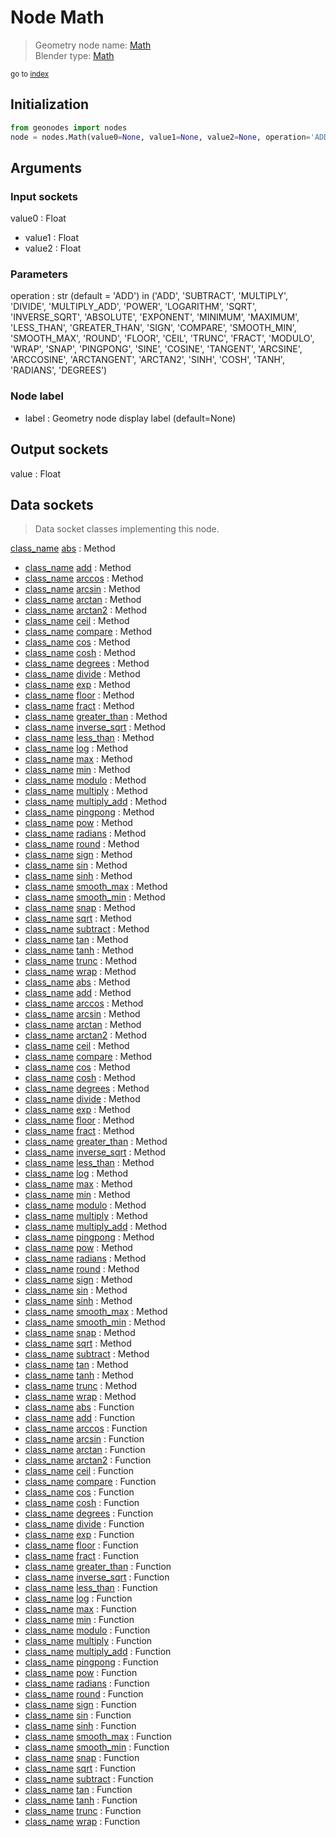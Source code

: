 
# Node Math

> Geometry node name: [Math](https://docs.blender.org/manual/en/latest/modeling/geometry_nodes/material/math.html)<br>
  Blender type: [Math](https://docs.blender.org/api/current/bpy.types.ShaderNodeMath.html)
  
<sub>go to [index](/docs/index.md)</sub>

## Initialization

```python
from geonodes import nodes
node = nodes.Math(value0=None, value1=None, value2=None, operation='ADD', label=None)
```



## Arguments


### Input sockets

value0 : Float
- value1 : Float
- value2 : Float

### Parameters

operation : str (default = 'ADD') in ('ADD', 'SUBTRACT', 'MULTIPLY', 'DIVIDE', 'MULTIPLY_ADD', 'POWER', 'LOGARITHM', 'SQRT', 'INVERSE_SQRT', 'ABSOLUTE', 'EXPONENT', 'MINIMUM', 'MAXIMUM', 'LESS_THAN', 'GREATER_THAN', 'SIGN', 'COMPARE', 'SMOOTH_MIN', 'SMOOTH_MAX', 'ROUND', 'FLOOR', 'CEIL', 'TRUNC', 'FRACT', 'MODULO', 'WRAP', 'SNAP', 'PINGPONG', 'SINE', 'COSINE', 'TANGENT', 'ARCSINE', 'ARCCOSINE', 'ARCTANGENT', 'ARCTAN2', 'SINH', 'COSH', 'TANH', 'RADIANS', 'DEGREES')

### Node label

- label : Geometry node display label (default=None)

## Output sockets

value : Float

## Data sockets

> Data socket classes implementing this node.
  
[class_name](docs/sockets/Float.md) [abs](docs/sockets/Float.md#abs) : Method
- [class_name](docs/sockets/Float.md) [add](docs/sockets/Float.md#add) : Method
- [class_name](docs/sockets/Float.md) [arccos](docs/sockets/Float.md#arccos) : Method
- [class_name](docs/sockets/Float.md) [arcsin](docs/sockets/Float.md#arcsin) : Method
- [class_name](docs/sockets/Float.md) [arctan](docs/sockets/Float.md#arctan) : Method
- [class_name](docs/sockets/Float.md) [arctan2](docs/sockets/Float.md#arctan2) : Method
- [class_name](docs/sockets/Float.md) [ceil](docs/sockets/Float.md#ceil) : Method
- [class_name](docs/sockets/Float.md) [compare](docs/sockets/Float.md#compare) : Method
- [class_name](docs/sockets/Float.md) [cos](docs/sockets/Float.md#cos) : Method
- [class_name](docs/sockets/Float.md) [cosh](docs/sockets/Float.md#cosh) : Method
- [class_name](docs/sockets/Float.md) [degrees](docs/sockets/Float.md#degrees) : Method
- [class_name](docs/sockets/Float.md) [divide](docs/sockets/Float.md#divide) : Method
- [class_name](docs/sockets/Float.md) [exp](docs/sockets/Float.md#exp) : Method
- [class_name](docs/sockets/Float.md) [floor](docs/sockets/Float.md#floor) : Method
- [class_name](docs/sockets/Float.md) [fract](docs/sockets/Float.md#fract) : Method
- [class_name](docs/sockets/Float.md) [greater_than](docs/sockets/Float.md#greater_than) : Method
- [class_name](docs/sockets/Float.md) [inverse_sqrt](docs/sockets/Float.md#inverse_sqrt) : Method
- [class_name](docs/sockets/Float.md) [less_than](docs/sockets/Float.md#less_than) : Method
- [class_name](docs/sockets/Float.md) [log](docs/sockets/Float.md#log) : Method
- [class_name](docs/sockets/Float.md) [max](docs/sockets/Float.md#max) : Method
- [class_name](docs/sockets/Float.md) [min](docs/sockets/Float.md#min) : Method
- [class_name](docs/sockets/Float.md) [modulo](docs/sockets/Float.md#modulo) : Method
- [class_name](docs/sockets/Float.md) [multiply](docs/sockets/Float.md#multiply) : Method
- [class_name](docs/sockets/Float.md) [multiply_add](docs/sockets/Float.md#multiply_add) : Method
- [class_name](docs/sockets/Float.md) [pingpong](docs/sockets/Float.md#pingpong) : Method
- [class_name](docs/sockets/Float.md) [pow](docs/sockets/Float.md#pow) : Method
- [class_name](docs/sockets/Float.md) [radians](docs/sockets/Float.md#radians) : Method
- [class_name](docs/sockets/Float.md) [round](docs/sockets/Float.md#round) : Method
- [class_name](docs/sockets/Float.md) [sign](docs/sockets/Float.md#sign) : Method
- [class_name](docs/sockets/Float.md) [sin](docs/sockets/Float.md#sin) : Method
- [class_name](docs/sockets/Float.md) [sinh](docs/sockets/Float.md#sinh) : Method
- [class_name](docs/sockets/Float.md) [smooth_max](docs/sockets/Float.md#smooth_max) : Method
- [class_name](docs/sockets/Float.md) [smooth_min](docs/sockets/Float.md#smooth_min) : Method
- [class_name](docs/sockets/Float.md) [snap](docs/sockets/Float.md#snap) : Method
- [class_name](docs/sockets/Float.md) [sqrt](docs/sockets/Float.md#sqrt) : Method
- [class_name](docs/sockets/Float.md) [subtract](docs/sockets/Float.md#subtract) : Method
- [class_name](docs/sockets/Float.md) [tan](docs/sockets/Float.md#tan) : Method
- [class_name](docs/sockets/Float.md) [tanh](docs/sockets/Float.md#tanh) : Method
- [class_name](docs/sockets/Float.md) [trunc](docs/sockets/Float.md#trunc) : Method
- [class_name](docs/sockets/Float.md) [wrap](docs/sockets/Float.md#wrap) : Method
- [class_name](docs/sockets/Integer.md) [abs](docs/sockets/Integer.md#abs) : Method
- [class_name](docs/sockets/Integer.md) [add](docs/sockets/Integer.md#add) : Method
- [class_name](docs/sockets/Integer.md) [arccos](docs/sockets/Integer.md#arccos) : Method
- [class_name](docs/sockets/Integer.md) [arcsin](docs/sockets/Integer.md#arcsin) : Method
- [class_name](docs/sockets/Integer.md) [arctan](docs/sockets/Integer.md#arctan) : Method
- [class_name](docs/sockets/Integer.md) [arctan2](docs/sockets/Integer.md#arctan2) : Method
- [class_name](docs/sockets/Integer.md) [ceil](docs/sockets/Integer.md#ceil) : Method
- [class_name](docs/sockets/Integer.md) [compare](docs/sockets/Integer.md#compare) : Method
- [class_name](docs/sockets/Integer.md) [cos](docs/sockets/Integer.md#cos) : Method
- [class_name](docs/sockets/Integer.md) [cosh](docs/sockets/Integer.md#cosh) : Method
- [class_name](docs/sockets/Integer.md) [degrees](docs/sockets/Integer.md#degrees) : Method
- [class_name](docs/sockets/Integer.md) [divide](docs/sockets/Integer.md#divide) : Method
- [class_name](docs/sockets/Integer.md) [exp](docs/sockets/Integer.md#exp) : Method
- [class_name](docs/sockets/Integer.md) [floor](docs/sockets/Integer.md#floor) : Method
- [class_name](docs/sockets/Integer.md) [fract](docs/sockets/Integer.md#fract) : Method
- [class_name](docs/sockets/Integer.md) [greater_than](docs/sockets/Integer.md#greater_than) : Method
- [class_name](docs/sockets/Integer.md) [inverse_sqrt](docs/sockets/Integer.md#inverse_sqrt) : Method
- [class_name](docs/sockets/Integer.md) [less_than](docs/sockets/Integer.md#less_than) : Method
- [class_name](docs/sockets/Integer.md) [log](docs/sockets/Integer.md#log) : Method
- [class_name](docs/sockets/Integer.md) [max](docs/sockets/Integer.md#max) : Method
- [class_name](docs/sockets/Integer.md) [min](docs/sockets/Integer.md#min) : Method
- [class_name](docs/sockets/Integer.md) [modulo](docs/sockets/Integer.md#modulo) : Method
- [class_name](docs/sockets/Integer.md) [multiply](docs/sockets/Integer.md#multiply) : Method
- [class_name](docs/sockets/Integer.md) [multiply_add](docs/sockets/Integer.md#multiply_add) : Method
- [class_name](docs/sockets/Integer.md) [pingpong](docs/sockets/Integer.md#pingpong) : Method
- [class_name](docs/sockets/Integer.md) [pow](docs/sockets/Integer.md#pow) : Method
- [class_name](docs/sockets/Integer.md) [radians](docs/sockets/Integer.md#radians) : Method
- [class_name](docs/sockets/Integer.md) [round](docs/sockets/Integer.md#round) : Method
- [class_name](docs/sockets/Integer.md) [sign](docs/sockets/Integer.md#sign) : Method
- [class_name](docs/sockets/Integer.md) [sin](docs/sockets/Integer.md#sin) : Method
- [class_name](docs/sockets/Integer.md) [sinh](docs/sockets/Integer.md#sinh) : Method
- [class_name](docs/sockets/Integer.md) [smooth_max](docs/sockets/Integer.md#smooth_max) : Method
- [class_name](docs/sockets/Integer.md) [smooth_min](docs/sockets/Integer.md#smooth_min) : Method
- [class_name](docs/sockets/Integer.md) [snap](docs/sockets/Integer.md#snap) : Method
- [class_name](docs/sockets/Integer.md) [sqrt](docs/sockets/Integer.md#sqrt) : Method
- [class_name](docs/sockets/Integer.md) [subtract](docs/sockets/Integer.md#subtract) : Method
- [class_name](docs/sockets/Integer.md) [tan](docs/sockets/Integer.md#tan) : Method
- [class_name](docs/sockets/Integer.md) [tanh](docs/sockets/Integer.md#tanh) : Method
- [class_name](docs/sockets/Integer.md) [trunc](docs/sockets/Integer.md#trunc) : Method
- [class_name](docs/sockets/Integer.md) [wrap](docs/sockets/Integer.md#wrap) : Method
- [class_name](docs/sockets/functions.md) [abs](docs/sockets/functions.md#abs) : Function
- [class_name](docs/sockets/functions.md) [add](docs/sockets/functions.md#add) : Function
- [class_name](docs/sockets/functions.md) [arccos](docs/sockets/functions.md#arccos) : Function
- [class_name](docs/sockets/functions.md) [arcsin](docs/sockets/functions.md#arcsin) : Function
- [class_name](docs/sockets/functions.md) [arctan](docs/sockets/functions.md#arctan) : Function
- [class_name](docs/sockets/functions.md) [arctan2](docs/sockets/functions.md#arctan2) : Function
- [class_name](docs/sockets/functions.md) [ceil](docs/sockets/functions.md#ceil) : Function
- [class_name](docs/sockets/functions.md) [compare](docs/sockets/functions.md#compare) : Function
- [class_name](docs/sockets/functions.md) [cos](docs/sockets/functions.md#cos) : Function
- [class_name](docs/sockets/functions.md) [cosh](docs/sockets/functions.md#cosh) : Function
- [class_name](docs/sockets/functions.md) [degrees](docs/sockets/functions.md#degrees) : Function
- [class_name](docs/sockets/functions.md) [divide](docs/sockets/functions.md#divide) : Function
- [class_name](docs/sockets/functions.md) [exp](docs/sockets/functions.md#exp) : Function
- [class_name](docs/sockets/functions.md) [floor](docs/sockets/functions.md#floor) : Function
- [class_name](docs/sockets/functions.md) [fract](docs/sockets/functions.md#fract) : Function
- [class_name](docs/sockets/functions.md) [greater_than](docs/sockets/functions.md#greater_than) : Function
- [class_name](docs/sockets/functions.md) [inverse_sqrt](docs/sockets/functions.md#inverse_sqrt) : Function
- [class_name](docs/sockets/functions.md) [less_than](docs/sockets/functions.md#less_than) : Function
- [class_name](docs/sockets/functions.md) [log](docs/sockets/functions.md#log) : Function
- [class_name](docs/sockets/functions.md) [max](docs/sockets/functions.md#max) : Function
- [class_name](docs/sockets/functions.md) [min](docs/sockets/functions.md#min) : Function
- [class_name](docs/sockets/functions.md) [modulo](docs/sockets/functions.md#modulo) : Function
- [class_name](docs/sockets/functions.md) [multiply](docs/sockets/functions.md#multiply) : Function
- [class_name](docs/sockets/functions.md) [multiply_add](docs/sockets/functions.md#multiply_add) : Function
- [class_name](docs/sockets/functions.md) [pingpong](docs/sockets/functions.md#pingpong) : Function
- [class_name](docs/sockets/functions.md) [pow](docs/sockets/functions.md#pow) : Function
- [class_name](docs/sockets/functions.md) [radians](docs/sockets/functions.md#radians) : Function
- [class_name](docs/sockets/functions.md) [round](docs/sockets/functions.md#round) : Function
- [class_name](docs/sockets/functions.md) [sign](docs/sockets/functions.md#sign) : Function
- [class_name](docs/sockets/functions.md) [sin](docs/sockets/functions.md#sin) : Function
- [class_name](docs/sockets/functions.md) [sinh](docs/sockets/functions.md#sinh) : Function
- [class_name](docs/sockets/functions.md) [smooth_max](docs/sockets/functions.md#smooth_max) : Function
- [class_name](docs/sockets/functions.md) [smooth_min](docs/sockets/functions.md#smooth_min) : Function
- [class_name](docs/sockets/functions.md) [snap](docs/sockets/functions.md#snap) : Function
- [class_name](docs/sockets/functions.md) [sqrt](docs/sockets/functions.md#sqrt) : Function
- [class_name](docs/sockets/functions.md) [subtract](docs/sockets/functions.md#subtract) : Function
- [class_name](docs/sockets/functions.md) [tan](docs/sockets/functions.md#tan) : Function
- [class_name](docs/sockets/functions.md) [tanh](docs/sockets/functions.md#tanh) : Function
- [class_name](docs/sockets/functions.md) [trunc](docs/sockets/functions.md#trunc) : Function
- [class_name](docs/sockets/functions.md) [wrap](docs/sockets/functions.md#wrap) : Function
  
